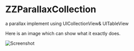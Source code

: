 # ZZParallaxCollection
a parallax implement using UICollectionView&amp; UITableView

Here is an image which can show what it exactly does. 

![Screenshot](https://raw.github.com/onevcat/VVDocumenter-Xcode/master/ScreenShot.gif)
